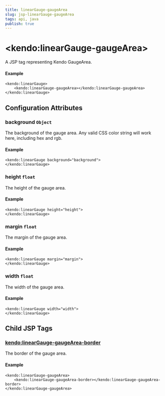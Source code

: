 ```yaml
---
title: linearGauge-gaugeArea
slug: jsp-linearGauge-gaugeArea
tags: api, java
publish: true
---
```


# \<kendo:linearGauge-gaugeArea\>
A JSP tag representing Kendo GaugeArea.

#### Example
    <kendo:linearGauge>
        <kendo:linearGauge-gaugeArea></kendo:linearGauge-gaugeArea>
    </kendo:linearGauge>


## Configuration Attributes


### background `Object`

The background of the gauge area.
Any valid CSS color string will work here, including hex and rgb.

#### Example
    <kendo:linearGauge background="background">
    </kendo:linearGauge>



### height `float`

The height of the gauge area.

#### Example
    <kendo:linearGauge height="height">
    </kendo:linearGauge>



### margin `float`

The margin of the gauge area.

#### Example
    <kendo:linearGauge margin="margin">
    </kendo:linearGauge>



### width `float`

The width of the gauge area.

#### Example
    <kendo:linearGauge width="width">
    </kendo:linearGauge>



## Child JSP Tags

### [kendo:linearGauge-gaugeArea-border](/api/wrappers/jsp/lineargauge/gaugearea-border)

The border of the gauge area.

#### Example

    <kendo:linearGauge-gaugeArea>
        <kendo:linearGauge-gaugeArea-border></kendo:linearGauge-gaugeArea-border>
    </kendo:linearGauge-gaugeArea>
 
